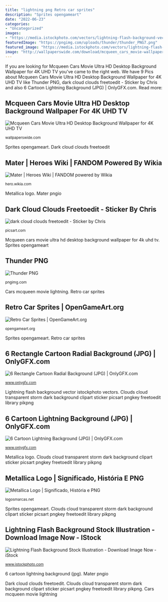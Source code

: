 ```yaml
---
title: "lightning png Retro car sprites"
description: "Sprites opengameart"
date: "2022-06-23"
categories:
- "Uncategorized"
images:
- "https://media.istockphoto.com/vectors/lightning-flash-background-vector-id453260429?k=6&amp;m=453260429&amp;s=170667a&amp;w=0&amp;h=Pzbe28GE67bJvRSSXU4UXkrtoFudyNutT6fE_F5vzuk="
featuredImage: "https://pngimg.com/uploads/thunder/thunder_PNG7.png"
featured_image: "https://media.istockphoto.com/vectors/lightning-flash-background-vector-id453260429?k=6&amp;m=453260429&amp;s=170667a&amp;w=0&amp;h=Pzbe28GE67bJvRSSXU4UXkrtoFudyNutT6fE_F5vzuk="
image: "http://wallpaperswide.com/download/mcqueen_cars_movie-wallpaper-1280x800.jpg"
---
```


If you are looking for Mcqueen Cars Movie Ultra HD Desktop Background Wallpaper for 4K UHD TV you've came to the right web. We have 9 Pics about Mcqueen Cars Movie Ultra HD Desktop Background Wallpaper for 4K UHD TV like Thunder PNG, dark cloud clouds freetoedit - Sticker by Chris and also 6 Cartoon Lightning Background (JPG) | OnlyGFX.com. Read more:

## Mcqueen Cars Movie Ultra HD Desktop Background Wallpaper For 4K UHD TV

![Mcqueen Cars Movie Ultra HD Desktop Background Wallpaper for 4K UHD TV](http://wallpaperswide.com/download/mcqueen_cars_movie-wallpaper-1280x800.jpg "Thunder png")

<small>wallpaperswide.com</small>

Sprites opengameart. Dark cloud clouds freetoedit

## Mater | Heroes Wiki | FANDOM Powered By Wikia

![Mater | Heroes Wiki | FANDOM powered by Wikia](https://vignette.wikia.nocookie.net/p__/images/e/ee/Mater.png/revision/latest/scale-to-width-down/350?cb=20171004234736&amp;path-prefix=protagonist "Clouds cloud transparent storm dark background clipart sticker picsart pngkey freetoedit library pikpng")

<small>hero.wikia.com</small>

Metallica logo. Mater pngio

## Dark Cloud Clouds Freetoedit - Sticker By Chris

![dark cloud clouds freetoedit - Sticker by Chris](https://cdn140.picsart.com/258767716005212.png "Lightning flash background vector istockphoto vectors")

<small>picsart.com</small>

Mcqueen cars movie ultra hd desktop background wallpaper for 4k uhd tv. Sprites opengameart

## Thunder PNG

![Thunder PNG](https://pngimg.com/uploads/thunder/thunder_PNG7.png "Sprites opengameart")

<small>pngimg.com</small>

Cars mcqueen movie lightning. Retro car sprites

## Retro Car Sprites | OpenGameArt.org

![Retro Car Sprites | OpenGameArt.org](https://opengameart.org/sites/default/files/Car.png "Thunder png")

<small>opengameart.org</small>

Sprites opengameart. Retro car sprites

## 6 Rectangle Cartoon Radial Background (JPG) | OnlyGFX.com

![6 Rectangle Cartoon Radial Background (JPG) | OnlyGFX.com](https://www.onlygfx.com/wp-content/uploads/2019/09/6-rectangle-cartoon-radial-background-5.jpg "Clouds cloud transparent storm dark background clipart sticker picsart pngkey freetoedit library pikpng")

<small>www.onlygfx.com</small>

Lightning flash background vector istockphoto vectors. Clouds cloud transparent storm dark background clipart sticker picsart pngkey freetoedit library pikpng

## 6 Cartoon Lightning Background (JPG) | OnlyGFX.com

![6 Cartoon Lightning Background (JPG) | OnlyGFX.com](https://www.onlygfx.com/wp-content/uploads/2019/12/6-cartoon-lightning-background-3.jpg "Cars mcqueen movie lightning")

<small>www.onlygfx.com</small>

Metallica logo. Clouds cloud transparent storm dark background clipart sticker picsart pngkey freetoedit library pikpng

## Metallica Logo | Significado, História E PNG

![Metallica Logo | Significado, História e PNG](https://logosmarcas.net/wp-content/uploads/2020/09/Metallica-Logo-2003-2008.png "Thunder png")

<small>logosmarcas.net</small>

Sprites opengameart. Clouds cloud transparent storm dark background clipart sticker picsart pngkey freetoedit library pikpng

## Lightning Flash Background Stock Illustration - Download Image Now - IStock

![Lightning Flash Background Stock Illustration - Download Image Now - iStock](https://media.istockphoto.com/vectors/lightning-flash-background-vector-id453260429?k=6&amp;m=453260429&amp;s=170667a&amp;w=0&amp;h=Pzbe28GE67bJvRSSXU4UXkrtoFudyNutT6fE_F5vzuk= "Lightning flash background stock illustration")

<small>www.istockphoto.com</small>

6 cartoon lightning background (jpg). Mater pngio

Dark cloud clouds freetoedit. Clouds cloud transparent storm dark background clipart sticker picsart pngkey freetoedit library pikpng. Cars mcqueen movie lightning
